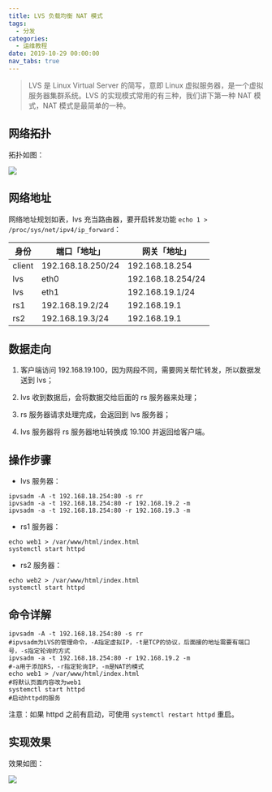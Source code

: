 ```yaml
---
title: LVS 负载均衡 NAT 模式
tags:
  - 分发
categories:
  - 运维教程
date: 2019-10-29 00:00:00
nav_tabs: true
---
```


> LVS 是 Linux Virtual Server 的简写，意即 Linux 虚拟服务器，是一个虚拟服务器集群系统。LVS 的实现模式常用的有三种，我们讲下第一种 NAT 模式，NAT 模式是最简单的一种。

<!-- more -->

## 网络拓扑

拓扑如图：

![](https://cdn.dusays.com/2019/10/112-1.jpg)

## 网络地址

网络地址规划如表，lvs 充当路由器，要开启转发功能 `echo 1 > /proc/sys/net/ipv4/ip_forward`：

| 身份 | 端口「地址」 | 网关「地址」 |
| - | - | - |
| client | 192.168.18.250/24 | 192.168.18.254 |
| lvs | eth0 | 192.168.18.254/24 |
| lvs | eth1 | 192.168.19.1/24 |
| rs1 | 192.168.19.2/24 | 192.168.19.1 |
| rs2 | 192.168.19.3/24 | 192.168.19.1 |



## 数据走向

1. 客户端访问 192.168.19.100，因为网段不同，需要网关帮忙转发，所以数据发送到 lvs；

2. lvs 收到数据后，会将数据交给后面的 rs 服务器来处理；

3. rs 服务器请求处理完成，会返回到 lvs 服务器；

4. lvs 服务器将 rs 服务器地址转换成 19.100 并返回给客户端。

## 操作步骤

* lvs 服务器：

```
ipvsadm -A -t 192.168.18.254:80 -s rr
ipvsadm -a -t 192.168.18.254:80 -r 192.168.19.2 -m
ipvsadm -a -t 192.168.18.254:80 -r 192.168.19.3 -m
```

* rs1 服务器：

```
echo web1 > /var/www/html/index.html
systemctl start httpd 
```

* rs2 服务器：

```
echo web2 > /var/www/html/index.html
systemctl start httpd 
```

## 命令详解

```
ipvsadm -A -t 192.168.18.254:80 -s rr  
#ipvsadm为LVS的管理命令，-A指定虚拟IP，-t是TCP的协议，后面接的地址需要有端口号，-s指定轮询的方式  
ipvsadm -a -t 192.168.18.254:80 -r 192.168.19.2 -m  
#-a用于添加RS，-r指定轮询IP，-m是NAT的模式  
echo web1 > /var/www/html/index.html  
#将默认页面内容改为web1  
systemctl start httpd  
#启动httpd的服务  
```

注意：如果 httpd 之前有启动，可使用 `systemctl restart httpd` 重启。

## 实现效果

效果如图：

![](https://cdn.dusays.com/2019/10/112-2.jpg)
